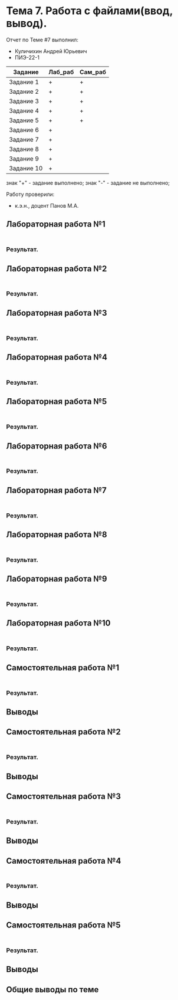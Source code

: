 # Тема 7. Работа с файлами(ввод, вывод).
Отчет по Теме #7 выполнил:
- Куличихин Андрей Юрьевич
- ПИЭ-22-1

| Задание | Лаб_раб | Сам_раб |
| ------ | ------ | ------ |
| Задание 1 | + | + |
| Задание 2 | + | + |
| Задание 3 | + | + |
| Задание 4 | + | + |
| Задание 5 | + | + |
| Задание 6 | + |   |
| Задание 7 | + |   |
| Задание 8 | + |   |
| Задание 9 | + |   |
| Задание 10 | + |   |

знак "+" - задание выполнено; знак "-" - задание не выполнено;

Работу проверили:
- к.э.н., доцент Панов М.А.

## Лабораторная работа №1
### 
```python

```
### Результат.

## Лабораторная работа №2
### 
```python

```
### Результат.

## Лабораторная работа №3
### 
```python

```
### Результат.

## Лабораторная работа №4
### 
```python

```
### Результат.

## Лабораторная работа №5
### 
```python

```
### Результат.

## Лабораторная работа №6
### 
```python

```
### Результат.

## Лабораторная работа №7
### 
```python

```
### Результат.

## Лабораторная работа №8
### 
```python

```
### Результат.

## Лабораторная работа №9
### 
```python

```
### Результат.

## Лабораторная работа №10
### 
```python

```
### Результат.

## Самостоятельная работа №1
### 
```python

```
### Результат.

## Выводы

## Самостоятельная работа №2
### 
```python

```
### Результат.

## Выводы

## Самостоятельная работа №3
### 
```python

```
### Результат.

## Выводы

## Самостоятельная работа №4
### 
```python

```
### Результат.

## Выводы

## Самостоятельная работа №5
### 
```python

```
### Результат.

## Выводы

## Общие выводы по теме

